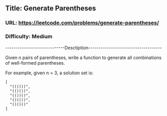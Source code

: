 ## Title: Generate Parentheses

### URL: https://leetcode.com/problems/generate-parentheses/
### Difficulty: Medium

-----------------------------Desctiption------------------------------------

Given n pairs of parentheses, write a function to generate all combinations of well-formed parentheses.

For example, given n = 3, a solution set is:

```
[
  "((()))",
  "(()())",
  "(())()",
  "()(())",
  "()()()"
]
```
